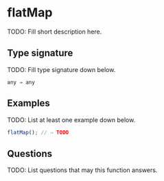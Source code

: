 # flatMap

TODO: Fill short description here.

## Type signature

TODO: Fill type signature down below.

```
any ⇒ any
```

## Examples

TODO: List at least one example down below.

```javascript
flatMap(); // ⇒ TODO
```

## Questions

TODO: List questions that may this function answers.
